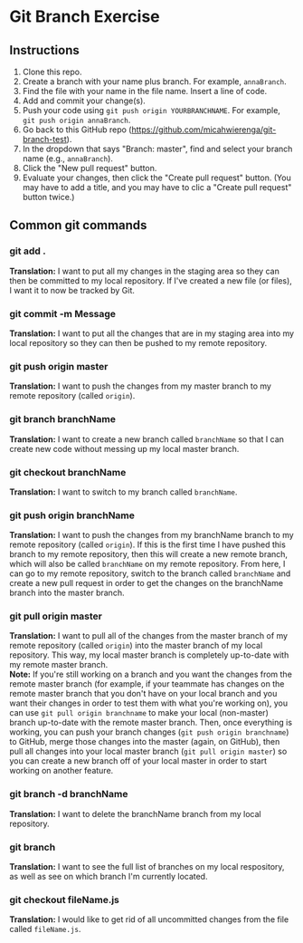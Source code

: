 # Git Branch Exercise

## Instructions

1. Clone this repo.
2. Create a branch with your name plus branch. For example, `annaBranch`.
3. Find the file with your name in the file name. Insert a line of code.
4. Add and commit your change(s).
5. Push your code using `git push origin YOURBRANCHNAME`. For example, `git push origin annaBranch`.
6. Go back to this GitHub repo (https://github.com/micahwierenga/git-branch-test).
7. In the dropdown that says "Branch: master", find and select your branch name (e.g., `annaBranch`).
8. Click the "New pull request" button.
9. Evaluate your changes, then click the "Create pull request" button. (You may have to add a title, and you may have to clic a "Create pull request" button twice.)

## Common git commands

### git add .
**Translation:** I want to put all my changes in the staging area so they can then be committed to my local repository. If I've created a new file (or files), I want it to now be tracked by Git.

### git commit -m Message
**Translation:** I want to put all the changes that are in my staging area into my local repository so they can then be pushed to my remote repository.

### git push origin master
**Translation:** I want to push the changes from my master branch to my remote repository (called `origin`).

### git branch branchName
**Translation:** I want to create a new branch called `branchName` so that I can create new code without messing up my local master branch.

### git checkout branchName
**Translation:** I want to switch to my branch called `branchName`.

### git push origin branchName
**Translation:** I want to push the changes from my branchName branch to my remote repository (called `origin`). If this is the first time I have pushed this branch to my remote repository, then this will create a new remote branch, which will also be called `branchName` on my remote repository. From here, I can go to my remote repository, switch to the branch called `branchName` and create a new pull request in order to get the changes on the branchName branch into the master branch.

### git pull origin master
**Translation:** I want to pull all of the changes from the master branch of my remote repository (called `origin`) into the master branch of my local repository. This way, my local master branch is completely up-to-date with my remote master branch.
<br>
**Note:** If you're still working on a branch and you want the changes from the remote master branch (for example, if your teammate has changes on the remote master branch that you don't have on your local branch and you want their changes in order to test them with what you're working on), you can use `git pull origin branchname` to make your local (non-master) branch up-to-date with the remote master branch. Then, once everything is working, you can push your branch changes (`git push origin branchname`) to GitHub, merge those changes into the master (again, on GitHub), then pull all changes into your local master branch (`git pull origin master`) so you can create a new branch off of your local master in order to start working on another feature.

### git branch -d branchName
**Translation:** I want to delete the branchName branch from my local repository.

### git branch
**Translation:** I want to see the full list of branches on my local respository, as well as see on which branch I'm currently located.

### git checkout fileName.js
**Translation:** I would like to get rid of all uncommitted changes from the file called `fileName.js`.